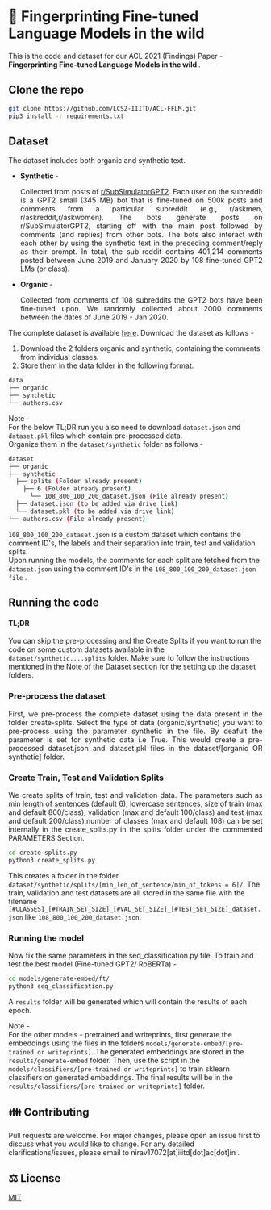 # 🌳 Fingerprinting Fine-tuned Language Models in the wild <br>

This is the code and dataset for our ACL 2021 (Findings) Paper - <b> Fingerprinting Fine-tuned Language Models in the wild </b>.<br>

## Clone the repo

```bash
git clone https://github.com/LCS2-IIITD/ACL-FFLM.git
pip3 install -r requirements.txt 
```

## Dataset

The dataset includes both organic and synthetic text.
<ul>
  <li> <b> Synthetic </b> - 
    <p align = "justify">
      Collected from posts of <a href = "https://www.reddit.com/r/SubSimulatorGPT2/">r/SubSimulatorGPT2</a>. Each user on the  subreddit is  a  GPT2  small  (345  MB)  bot  that  is  fine-tuned   on   500k   posts   and   comments   from   a particular  subreddit  (e.g.,  r/askmen,  r/askreddit,r/askwomen). The  bots generate posts on r/SubSimulatorGPT2, starting off with the main post followed by comments (and replies) from other bots. The bots also interact with each other by using the synthetic text in the preceding comment/reply as their prompt. In total, the sub-reddit contains 401,214 comments posted between June  2019  and  January  2020  by  108  fine-tuned GPT2  LMs (or class).
     </p>
  <li> <b> Organic </b> - 
    <p align = "justify">
    Collected from comments of 108 subreddits the GPT2 bots have been fine-tuned upon. We randomly collected about 2000 comments between the dates of June 2019 - Jan 2020.
    </p>
</ul>

The complete dataset is available <a href = "https://drive.google.com/drive/folders/1r9129JJ3QTtF0r-aQ6fSXtSzbEb8RGHo?usp=sharing">here</a>.
Download the dataset as follows -

<ol>
  <li> Download the 2 folders organic and synthetic, containing the comments from individual classes.
  <li> Store them in the data folder in the following format.
</ol>

```bash
data
├── organic
├── synthetic
└── authors.csv
```

Note - <br>
For the below TL;DR run you also need to download ```dataset.json``` and ```dataset.pkl``` files which contain pre-processed data. <br>
Organize them in the ```dataset/synthetic``` folder as follows - <br>

```bash
dataset
├── organic
├── synthetic
  ├── splits (Folder already present)
    ├── 6 (Folder already present)
      └── 108_800_100_200_dataset.json (File already present)
  ├── dataset.json (to be added via drive link)
  └── dataset.pkl (to be added via drive link)
└── authors.csv (File already present)
```

```108_800_100_200_dataset.json``` is a custom dataset which contains the comment ID's, the labels and their separation into train, test and validation splits. <br>
Upon running the models, the comments for each split are fetched from the ```dataset.json``` using the comment ID's in the ```108_800_100_200_dataset.json file``` . <br>

## Running the code

#### TL;DR
You can skip the pre-processing and the Create Splits if you want to run the code on some custom datasets available in the ```dataset/synthetic....splits```  folder. Make sure to follow the instructions mentioned in the Note of the Dataset section for the setting up the dataset folders.

### Pre-process the dataset
<p align = "justify"> 
First, we pre-process the complete dataset using the data present in the folder create-splits. Select the type of data (organic/synthetic) you want to pre-process using the parameter synthetic in the file. By deafult the parameter is set for synthetic data i.e True. This would create a pre-processed dataset.json and dataset.pkl files in the dataset/[organic OR synthetic] folder.
</p>

### Create Train, Test and Validation Splits
<p align = "justify">
We create splits of train, test and validation data. The parameters such as min length of sentences (default 6), lowercase sentences, size of train (max and default 800/class), validation (max and default 100/class) and test (max and default 200/class),number of classes (max  and default 108) can be set internally in the create_splits.py in the splits folder under the commented PARAMETERS Section.
</p>
  
```bash
cd create-splits.py
python3 create_splits.py
```

This creates a folder in the folder ```dataset/synthetic/splits/[min_len_of_sentence/min_nf_tokens = 6]/```. 
The train, validation and test datasets are all stored in the same file with the filename   ```[#CLASSES]_[#TRAIN_SET_SIZE]_[#VAL_SET_SIZE]_[#TEST_SET_SIZE]_dataset.json``` like ```108_800_100_200_dataset.json```.
 

### Running the model
Now fix the same parameters in the seq_classification.py file.
To train and test the best model (Fine-tuned GPT2/ RoBERTa) - 

```bash
cd models/generate-embed/ft/
python3 seq_classification.py 
```

A ```results``` folder will be generated which will contain the results of each epoch.

Note - <br>
For the other models - pretrained and writeprints, first generate the embeddings using the files in the folders ```models/generate-embed/[pre-trained or writeprints]```.  The generated embeddings are stored in the ```results/generate-embed``` folder. Then, use the script in the ```models/classifiers/[pre-trained or writeprints]``` to train sklearn classifiers on generated embeddings. The final results will be in the ```results/classifiers/[pre-trained or writeprints]``` folder.


## 👪 Contributing
Pull requests are welcome. For major changes, please open an issue first to discuss what you would like to change. For any detailed clarifications/issues, please email to nirav17072[at]iiitd[dot]ac[dot]in .

## ⚖️ License
[MIT](https://choosealicense.com/licenses/mit/)
